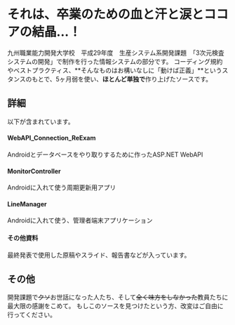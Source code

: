 それは、卒業のための血と汗と涙とココアの結晶…！
====
九州職業能力開発大学校　平成29年度　生産システム系開発課題　「3次元検査システムの開発」で制作を行った情報システムの部分です。
コーディング規約やベストプラクティス、**そんなものはお構いなしに「動けば正義」**というスタンスのもとで、5ヶ月弱を使い、**ほとんど単独で**作り上げたソースです。

## 詳細
以下が含まれています。
#### WebAPI_Connection_ReExam 
 Androidとデータベースをやり取りするために作ったASP.NET WebAPI
#### MonitorController
 Androidに入れて使う周期更新用アプリ
#### LineManager
 Androidに入れて使う、管理者端末アプリケーション
#### その他資料                
最終発表で使用した原稿やスライド、報告書などが入っています。

## その他
開発課題で~~クソ~~お世話になった人たち、そして~~全く味方をしなかった~~教員たちに最大限の感謝をこめて。
もしこのソースを見つけたという方、改変はご自由に行ってください。
